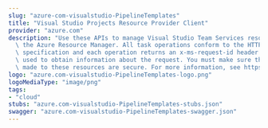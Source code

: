 ```yaml
---
slug: "azure-com-visualstudio-PipelineTemplates"
title: "Visual Studio Projects Resource Provider Client"
provider: "azure.com"
description: "Use these APIs to manage Visual Studio Team Services resources through\
  \ the Azure Resource Manager. All task operations conform to the HTTP/1.1 protocol\
  \ specification and each operation returns an x-ms-request-id header that can be\
  \ used to obtain information about the request. You must make sure that requests\
  \ made to these resources are secure. For more information, see https://docs.microsoft.com/en-us/rest/api/index."
logo: "azure.com-visualstudio-PipelineTemplates-logo.png"
logoMediaType: "image/png"
tags:
- "cloud"
stubs: "azure.com-visualstudio-PipelineTemplates-stubs.json"
swagger: "azure.com-visualstudio-PipelineTemplates-swagger.json"
---
```

